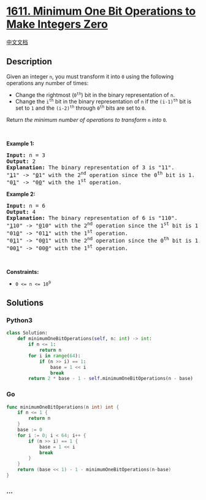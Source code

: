 # [1611. Minimum One Bit Operations to Make Integers Zero](https://leetcode.com/problems/minimum-one-bit-operations-to-make-integers-zero)

[中文文档](/solution/1600-1699/1611.Minimum%20One%20Bit%20Operations%20to%20Make%20Integers%20Zero/README.md)

## Description

<p>Given an integer <code>n</code>, you must transform it into <code>0</code> using the following operations any number of times:</p>

<ul>
	<li>Change the rightmost (<code>0<sup>th</sup></code>) bit in the binary representation of <code>n</code>.</li>
	<li>Change the <code>i<sup>th</sup></code> bit in the binary representation of <code>n</code> if the <code>(i-1)<sup>th</sup></code> bit is set to <code>1</code> and the <code>(i-2)<sup>th</sup></code> through <code>0<sup>th</sup></code> bits are set to <code>0</code>.</li>
</ul>

<p>Return <em>the minimum number of operations to transform </em><code>n</code><em> into </em><code>0</code><em>.</em></p>

<p>&nbsp;</p>
<p><strong class="example">Example 1:</strong></p>

<pre>
<strong>Input:</strong> n = 3
<strong>Output:</strong> 2
<strong>Explanation:</strong> The binary representation of 3 is &quot;11&quot;.
&quot;<u>1</u>1&quot; -&gt; &quot;<u>0</u>1&quot; with the 2<sup>nd</sup> operation since the 0<sup>th</sup> bit is 1.
&quot;0<u>1</u>&quot; -&gt; &quot;0<u>0</u>&quot; with the 1<sup>st</sup> operation.
</pre>

<p><strong class="example">Example 2:</strong></p>

<pre>
<strong>Input:</strong> n = 6
<strong>Output:</strong> 4
<strong>Explanation:</strong> The binary representation of 6 is &quot;110&quot;.
&quot;<u>1</u>10&quot; -&gt; &quot;<u>0</u>10&quot; with the 2<sup>nd</sup> operation since the 1<sup>st</sup> bit is 1 and 0<sup>th</sup> through 0<sup>th</sup> bits are 0.
&quot;01<u>0</u>&quot; -&gt; &quot;01<u>1</u>&quot; with the 1<sup>st</sup> operation.
&quot;0<u>1</u>1&quot; -&gt; &quot;0<u>0</u>1&quot; with the 2<sup>nd</sup> operation since the 0<sup>th</sup> bit is 1.
&quot;00<u>1</u>&quot; -&gt; &quot;00<u>0</u>&quot; with the 1<sup>st</sup> operation.
</pre>

<p>&nbsp;</p>
<p><strong>Constraints:</strong></p>

<ul>
	<li><code>0 &lt;= n &lt;= 10<sup>9</sup></code></li>
</ul>

## Solutions

<!-- tabs:start -->

### **Python3**

```python
class Solution:
    def minimumOneBitOperations(self, n: int) -> int:
        if n <= 1:
            return n
        for i in range(64):
            if (n >> i) == 1:
                base = 1 << i
                break
        return 2 * base - 1 - self.minimumOneBitOperations(n - base)
```

### **Go**

```go
func minimumOneBitOperations(n int) int {
	if n <= 1 {
		return n
	}
	base := 0
	for i := 0; i < 64; i++ {
		if (n >> i) == 1 {
			base = 1 << i
			break
		}
	}
	return (base << 1) - 1 - minimumOneBitOperations(n-base)
}
```

### **...**

```

```

<!-- tabs:end -->
